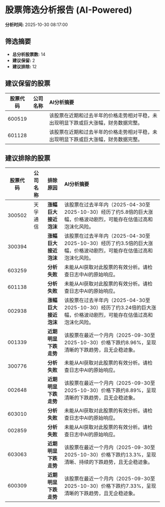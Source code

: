 # 股票筛选分析报告 (AI-Powered)

**分析时间:** 2025-10-30 08:17:00

## 筛选摘要

- **总分析股票数:** 14
- **建议保留:** 2
- **建议排除:** 12

## 建议保留的股票

| 股票代码 | 公司名称 | AI分析摘要 |
|:---:|:---:|:---|
| 600519 |  | 该股票在近期和过去半年的价格走势相对平稳，未出现明显下跌或巨大涨幅，财务数据完整。 |
| 601128 |  | 该股票在近期和过去半年的价格走势相对平稳，未出现明显下跌或巨大涨幅，财务数据完整。 |

## 建议排除的股票

| 股票代码 | 公司名称 | 排除原因 | AI分析摘要 |
|:---:|:---:|:---:|:---|
| 300502 | 天孚通信 | **涨幅巨大接近泡沫** | 该股票在过去半年内（2025-04-30至2025-10-30）经历了约5.8倍的巨大涨幅，价格波动剧烈，可能存在估值过高和泡沫化风险。 |
| 300394 |  | **涨幅巨大接近泡沫** | 该股票在过去半年内（2025-04-30至2025-10-30）经历了约3.5倍的巨大涨幅，价格波动剧烈，可能存在估值过高和泡沫化风险。 |
| 603259 |  | **分析失败** | 未能从AI获取对此股票的有效分析。请检查日志中AI的原始响应。 |
| 601138 |  | **分析失败** | 未能从AI获取对此股票的有效分析。请检查日志中AI的原始响应。 |
| 002938 |  | **涨幅巨大接近泡沫** | 该股票在过去半年内（2025-04-30至2025-10-30）经历了约3.24倍的巨大涨幅，价格波动剧烈，可能存在估值过高和泡沫化风险。 |
| 001339 |  | **近期明显下跌走势** | 该股票在最近一个月内（2025-09-30至2025-10-30）价格下跌约8.96%，呈现清晰的下跌趋势，且无企稳迹象。 |
| 300776 |  | **分析失败** | 未能从AI获取对此股票的有效分析。请检查日志中AI的原始响应。 |
| 002648 |  | **近期明显下跌走势** | 该股票在最近一个月内（2025-09-30至2025-10-30）价格下跌约8.89%，呈现清晰的下跌趋势，且无企稳迹象。 |
| 603010 |  | **分析失败** | 未能从AI获取对此股票的有效分析。请检查日志中AI的原始响应。 |
| 002859 |  | **分析失败** | 未能从AI获取对此股票的有效分析。请检查日志中AI的原始响应。 |
| 603063 |  | **近期明显下跌走势** | 该股票在最近一个月内（2025-09-30至2025-10-30）价格下跌约13.3%，呈现清晰、持续的下跌趋势，且无企稳迹象。 |
| 600309 |  | **近期明显下跌走势** | 该股票在最近一个月内（2025-09-30至2025-10-30）价格下跌约7.33%，呈现清晰的下跌趋势，且无企稳迹象。 |
